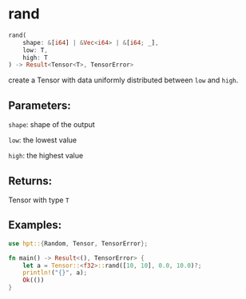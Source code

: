 # rand
```rust
rand(
    shape: &[i64] | &Vec<i64> | &[i64; _], 
    low: T, 
    high: T
) -> Result<Tensor<T>, TensorError>
```
create a Tensor with data uniformly distributed between `low` and `high`.
## Parameters:
`shape`: shape of the output

`low`: the lowest value

`high`: the highest value
## Returns:
Tensor with type `T`
## Examples:
```rust
use hpt::{Random, Tensor, TensorError};

fn main() -> Result<(), TensorError> {
    let a = Tensor::<f32>::rand([10, 10], 0.0, 10.0)?;
    println!("{}", a);
    Ok(())
}
```